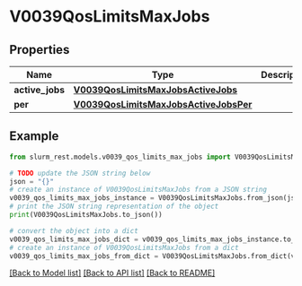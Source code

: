 # V0039QosLimitsMaxJobs


## Properties

Name | Type | Description | Notes
------------ | ------------- | ------------- | -------------
**active_jobs** | [**V0039QosLimitsMaxJobsActiveJobs**](V0039QosLimitsMaxJobsActiveJobs.md) |  | [optional] 
**per** | [**V0039QosLimitsMaxJobsActiveJobsPer**](V0039QosLimitsMaxJobsActiveJobsPer.md) |  | [optional] 

## Example

```python
from slurm_rest.models.v0039_qos_limits_max_jobs import V0039QosLimitsMaxJobs

# TODO update the JSON string below
json = "{}"
# create an instance of V0039QosLimitsMaxJobs from a JSON string
v0039_qos_limits_max_jobs_instance = V0039QosLimitsMaxJobs.from_json(json)
# print the JSON string representation of the object
print(V0039QosLimitsMaxJobs.to_json())

# convert the object into a dict
v0039_qos_limits_max_jobs_dict = v0039_qos_limits_max_jobs_instance.to_dict()
# create an instance of V0039QosLimitsMaxJobs from a dict
v0039_qos_limits_max_jobs_from_dict = V0039QosLimitsMaxJobs.from_dict(v0039_qos_limits_max_jobs_dict)
```
[[Back to Model list]](../README.md#documentation-for-models) [[Back to API list]](../README.md#documentation-for-api-endpoints) [[Back to README]](../README.md)



